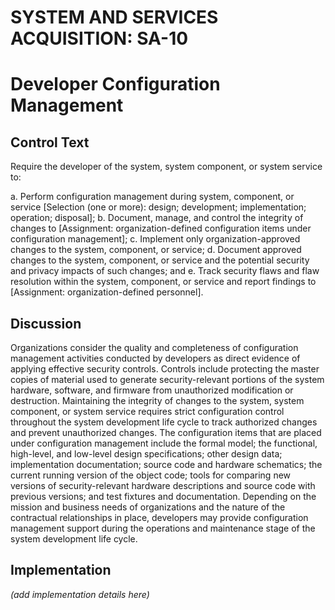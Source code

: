 # SYSTEM AND SERVICES ACQUISITION: SA-10
# Developer Configuration Management

## Control Text

Require the developer of the system, system component, or system service to:

a. Perform configuration management during system, component, or service [Selection (one or more): design; development; implementation; operation; disposal];
b. Document, manage, and control the integrity of changes to [Assignment: organization-defined configuration items under configuration management];
c. Implement only organization-approved changes to the system, component, or service;
d. Document approved changes to the system, component, or service and the potential security and privacy impacts of such changes; and
e. Track security flaws and flaw resolution within the system, component, or service and report findings to [Assignment: organization-defined personnel].

## Discussion

Organizations consider the quality and completeness of configuration management activities conducted by developers as direct evidence of applying effective security controls. Controls include protecting the master copies of material used to generate security-relevant portions of the system hardware, software, and firmware from unauthorized modification or destruction. Maintaining the integrity of changes to the system, system component, or system service requires strict configuration control throughout the system development life cycle to track authorized changes and prevent unauthorized changes.
The configuration items that are placed under configuration management include the formal model; the functional, high-level, and low-level design specifications; other design data; implementation documentation; source code and hardware schematics; the current running version of the object code; tools for comparing new versions of security-relevant hardware descriptions and source code with previous versions; and test fixtures and documentation. Depending on the mission and business needs of organizations and the nature of the contractual relationships in place, developers may provide configuration management support during the operations and maintenance stage of the system development life cycle.

## Implementation

_(add implementation details here)_